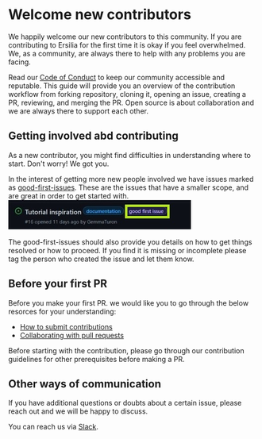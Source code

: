 
# Welcome new contributors
We happily welcome our new contributors to this community. If you are contributing to Ersilia for the first time it is okay if you feel overwhelmed. We, as a community, are always there to help with any problems you are facing.

Read our [Code of Conduct](https://github.com/ersilia-os/ersilia/blob/master/NEW_CONTRIBUTORS.md) to keep our community accessible and reputable. This guide will provide you an overview of the contribution workflow from forking repository, cloning it, opening an issue, creating a PR, reviewing, and merging the PR. Open source is about collaboration and we are always there to support each other.

## Getting involved abd contributing
As a new contributor, you might find difficulties in understanding where to start. Don't worry! We got you.

In the interest of getting more new people involved we have issues marked as [good-first-issues](https://github.com/ersilia-os/ersilia/labels/good%20first%20issue). These are the issues that have a smaller scope, and are great in order to get started with.
<img src ="assets\good first issue.jpg" alt="">

The good-first-issues should also provide you details on how to get things resolved or how to proceed. If you find it is missing or incomplete please tag the person who created the issue and let them know.

## Before your first PR
Before you make your first PR. we would like you to go through the below resorces for your understanding:
- [How to submit contributions](https://opensource.guide/how-to-contribute/#how-to-submit-a-contribution)
- [Collaborating with pull requests](https://docs.github.com/en/pull-requests/collaborating-with-pull-requests)

Before starting with the contribution, please go through our contribution guidelines for other prerequisites before making a PR.

## Other ways of communication
If you have additional questions or doubts about a certain issue, please reach out and we will be happy to discuss.

You can reach us via [Slack](https://app.slack.com/client/T038M82LJES/C038TTEGPD0).


